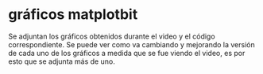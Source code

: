 # gráficos matplotbit

Se adjuntan los gráficos obtenidos durante el video y el código correspondiente. Se puede ver como va cambiando y mejorando la versión de cada uno de los gráficos a medida que se fue viendo el video, es por esto que se adjunta más de uno. 


